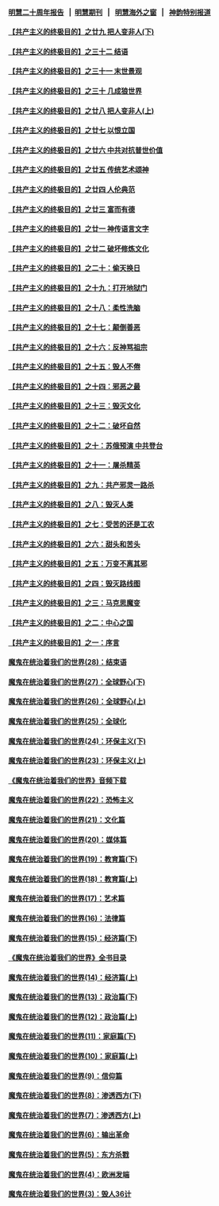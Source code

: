 #### [明慧二十周年报告](https://github.com/gfw-breaker/mh-reports/blob/master/README.md?t=07220221) &nbsp;&nbsp;|&nbsp;&nbsp;[明慧期刊](https://github.com/gfw-breaker/mh-qikan) &nbsp;&nbsp;|&nbsp;&nbsp; [明慧海外之窗](https://github.com/gfw-breaker/mh-news/blob/master/README.md?t=07220221) &nbsp;&nbsp;|&nbsp;&nbsp; [神韵特别报道](https://github.com/gfw-breaker/mh-news/blob/master/shenyun.md?t=07220221) 

#### [【共产主义的终极目的】之廿九 把人变非人(下)](../pages/nsc422/n11344140.md?t=07220221) 

#### [【共产主义的终极目的】之三十二 结语](../pages/nsc422/n11360535.md?t=07220221) 

#### [【共产主义的终极目的】之三十一 末世景观](../pages/nsc422/n11351129.md?t=07220221) 

#### [【共产主义的终极目的】之三十 几成狼世界](../pages/nsc422/n11348280.md?t=07220221) 

#### [【共产主义的终极目的】之廿八 把人变非人(上)](../pages/nsc422/n11340492.md?t=07220221) 

#### [【共产主义的终极目的】之廿七 以恨立国](../pages/nsc422/n11336944.md?t=07220221) 

#### [【共产主义的终极目的】之廿六 中共对抗普世价值](../pages/nsc422/n11324785.md?t=07220221) 

#### [【共产主义的终极目的】之廿五 传统艺术颂神](../pages/nsc422/n11296396.md?t=07220221) 

#### [【共产主义的终极目的】之廿四 人伦典范](../pages/nsc422/n11296397.md?t=07220221) 

#### [【共产主义的终极目的】之廿三 富而有德](../pages/nsc422/n11283598.md?t=07220221) 

#### [【共产主义的终极目的】之廿一 神传语言文字](../pages/nsc422/n11263265.md?t=07220221) 

#### [【共产主义的终极目的】之廿二 破坏修炼文化](../pages/nsc422/n11245728.md?t=07220221) 

#### [【共产主义的终极目的】之二十：偷天换日](../pages/nsc422/n11238846.md?t=07220221) 

#### [【共产主义的终极目的】之十九：打开地狱门](../pages/nsc422/n11206376.md?t=07220221) 

#### [【共产主义的终极目的】之十八：柔性洗脑](../pages/nsc422/n11199994.md?t=07220221) 

#### [【共产主义的终极目的】之十七：颠倒善恶](../pages/nsc422/n11179782.md?t=07220221) 

#### [【共产主义的终极目的】之十六：反神骂祖宗](../pages/nsc422/n11166798.md?t=07220221) 

#### [【共产主义的终极目的】之十五：毁人不倦](../pages/nsc422/n11166792.md?t=07220221) 

#### [【共产主义的终极目的】之十四：邪恶之最](../pages/nsc422/n11150249.md?t=07220221) 

#### [【共产主义的终极目的】之十三：毁灭文化](../pages/nsc422/n11135227.md?t=07220221) 

#### [【共产主义的终极目的】之十二：破坏自然](../pages/nsc422/n11135214.md?t=07220221) 

#### [【共产主义的终极目的】之十：苏俄预演 中共登台](../pages/nsc422/n11118424.md?t=07220221) 

#### [【共产主义的终极目的】之十一：屠杀精英](../pages/nsc422/n11118442.md?t=07220221) 

#### [【共产主义的终极目的】之九：共产邪灵一路杀](../pages/nsc422/n11114139.md?t=07220221) 

#### [【共产主义的终极目的】之八：毁灭人类](../pages/nsc422/n11108503.md?t=07220221) 

#### [【共产主义的终极目的】之七：受苦的还是工农](../pages/nsc422/n11101809.md?t=07220221) 

#### [【共产主义的终极目的】之六：甜头和苦头](../pages/nsc422/n11096971.md?t=07220221) 

#### [【共产主义的终极目的】之五：万变不离其邪](../pages/nsc422/n11091285.md?t=07220221) 

#### [【共产主义的终极目的】之四：毁灭路线图](../pages/nsc422/n11086284.md?t=07220221) 

#### [【共产主义的终极目的】之三：马克思魔变](../pages/nsc422/n11061941.md?t=07220221) 

#### [【共产主义的终极目的】之二：中心之国](../pages/nsc422/n11047728.md?t=07220221) 

#### [【共产主义的终极目的】之一：序言](../pages/nsc422/n11086077.md?t=07220221) 

#### [魔鬼在统治着我们的世界(28)：结束语](../pages/nsc422/n10936246.md?t=07220221) 

#### [魔鬼在统治着我们的世界(27)：全球野心(下)](../pages/nsc422/n10928319.md?t=07220221) 

#### [魔鬼在统治着我们的世界(26)：全球野心(上)](../pages/nsc422/n10900318.md?t=07220221) 

#### [魔鬼在统治着我们的世界(25)：全球化](../pages/nsc422/n10788205.md?t=07220221) 

#### [魔鬼在统治着我们的世界(24)：环保主义(下)](../pages/nsc422/n10695307.md?t=07220221) 

#### [魔鬼在统治着我们的世界(23)：环保主义(上)](../pages/nsc422/n10688613.md?t=07220221) 

#### [《魔鬼在统治着我们的世界》音频下载](../pages/nsc422/n10635553.md?t=07220221) 

#### [魔鬼在统治着我们的世界(22)：恐怖主义](../pages/nsc422/n10614727.md?t=07220221) 

#### [魔鬼在统治着我们的世界(21)：文化篇](../pages/nsc422/n10597706.md?t=07220221) 

#### [魔鬼在统治着我们的世界(20)：媒体篇](../pages/nsc422/n10586579.md?t=07220221) 

#### [魔鬼在统治着我们的世界(19)：教育篇(下)](../pages/nsc422/n10564808.md?t=07220221) 

#### [魔鬼在统治着我们的世界(18)：教育篇(上)](../pages/nsc422/n10526970.md?t=07220221) 

#### [魔鬼在统治着我们的世界(17)：艺术篇](../pages/nsc422/n10499093.md?t=07220221) 

#### [魔鬼在统治着我们的世界(16)：法律篇](../pages/nsc422/n10485969.md?t=07220221) 

#### [魔鬼在统治着我们的世界(15)：经济篇(下)](../pages/nsc422/n10469975.md?t=07220221) 

#### [《魔鬼在统治着我们的世界》全书目录](../pages/nsc422/n10464261.md?t=07220221) 

#### [魔鬼在统治着我们的世界(14)：经济篇(上)](../pages/nsc422/n10457370.md?t=07220221) 

#### [魔鬼在统治着我们的世界(13)：政治篇(下)](../pages/nsc422/n10448270.md?t=07220221) 

#### [魔鬼在统治着我们的世界(12)：政治篇(上)](../pages/nsc422/n10444576.md?t=07220221) 

#### [魔鬼在统治着我们的世界(11)：家庭篇(下)](../pages/nsc422/n10440961.md?t=07220221) 

#### [魔鬼在统治着我们的世界(10)：家庭篇(上)](../pages/nsc422/n10435448.md?t=07220221) 

#### [魔鬼在统治着我们的世界(9)：信仰篇](../pages/nsc422/n10432159.md?t=07220221) 

#### [魔鬼在统治着我们的世界(8)：渗透西方(下)](../pages/nsc422/n10429603.md?t=07220221) 

#### [魔鬼在统治着我们的世界(7)：渗透西方(上)](../pages/nsc422/n10426013.md?t=07220221) 

#### [魔鬼在统治着我们的世界(6)：输出革命](../pages/nsc422/n10421536.md?t=07220221) 

#### [魔鬼在统治着我们的世界(5)：东方杀戮](../pages/nsc422/n10417707.md?t=07220221) 

#### [魔鬼在统治着我们的世界(4)：欧洲发端](../pages/nsc422/n10414890.md?t=07220221) 

#### [魔鬼在统治着我们的世界(3)：毁人36计](../pages/nsc422/n10411583.md?t=07220221) 


